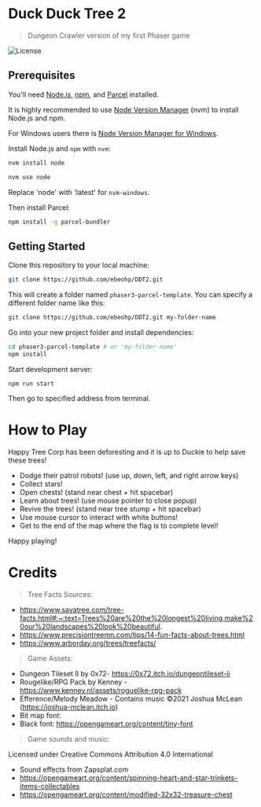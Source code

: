 # Duck Duck Tree 2 
> Dungeon Crawler version of my first Phaser game


![License](https://img.shields.io/badge/license-MIT-green)

## Prerequisites

You'll need [Node.js](https://nodejs.org/en/), [npm](https://www.npmjs.com/), and [Parcel](https://parceljs.org/) installed.

It is highly recommended to use [Node Version Manager](https://github.com/nvm-sh/nvm) (nvm) to install Node.js and npm.

For Windows users there is [Node Version Manager for Windows](https://github.com/coreybutler/nvm-windows).

Install Node.js and `npm` with `nvm`:

```bash
nvm install node

nvm use node
```

Replace 'node' with 'latest' for `nvm-windows`.

Then install Parcel:

```bash
npm install -g parcel-bundler
```

## Getting Started

Clone this repository to your local machine:

```bash
git clone https://github.com/ebeohp/DDT2.git
```

This will create a folder named `phaser3-parcel-template`. You can specify a different folder name like this:

```bash
git clone https://github.com/ebeohp/DDT2.git my-folder-name
```

Go into your new project folder and install dependencies:

```bash
cd phaser3-parcel-template # or 'my-folder-name'
npm install
```

Start development server:

```
npm run start
```
Then go to specified address from terminal.

# How to Play
Happy Tree Corp has been deforesting and it is up to Duckie to help save these trees! 
- Dodge their patrol robots! (use up, down, left, and right arrow keys)
- Collect stars!
- Open chests! (stand near chest + hit spacebar)
- Learn about trees! (use mouse pointer to close popup)
- Revive the trees! (stand near tree stump + hit spacebar)
- Use mouse cursor to interact with white buttons!
- Get to the end of the map where the flag is to complete level!

Happy playing!

# Credits
>Tree Facts Sources:
- https://www.savatree.com/tree-facts.html#:~:text=Trees%20are%20the%20longest%20living,make%20our%20landscapes%20look%20beautiful.
- https://www.precisiontreemn.com/tips/14-fun-facts-about-trees.html
- https://www.arborday.org/trees/treefacts/

>Game Assets:
- Dungeon Tileset II by 0x72- https://0x72.itch.io/dungeontileset-ii
- Rougelike/RPG Pack by Kenney - https://www.kenney.nl/assets/roguelike-rpg-pack
- Efference/Melody Meadow - Contains music ©2021 Joshua McLean (https://joshua-mclean.itch.io) 
- Bit map font:
- Black font: https://opengameart.org/content/tiny-font

>Game sounds and music:

Licensed under Creative Commons Attribution 4.0 International
- Sound effects from Zapsplat.com
- https://opengameart.org/content/spinning-heart-and-star-trinkets-items-collectables
- https://opengameart.org/content/modified-32x32-treasure-chest